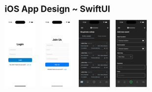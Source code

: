 # iOS App Design ~ SwiftUI


<p align="left">
  <img src="/Screenshots/login.png" width="20%">&nbsp;&nbsp;&nbsp;&nbsp;
  <img src="/Screenshots/register.png" width="20%">&nbsp;&nbsp;&nbsp;&nbsp;
  <img src="/Screenshots/home.png" width="20%">&nbsp;&nbsp;&nbsp;&nbsp;
  <img src="/Screenshots/add.png" width="20%">
</p>
